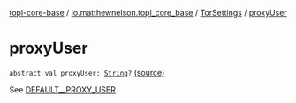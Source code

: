 [topl-core-base](../../index.md) / [io.matthewnelson.topl_core_base](../index.md) / [TorSettings](index.md) / [proxyUser](./proxy-user.md)

# proxyUser

`abstract val proxyUser: `[`String`](https://kotlinlang.org/api/latest/jvm/stdlib/kotlin/-string/index.html)`?` [(source)](https://github.com/05nelsonm/TorOnionProxyLibrary-Android/blob/master/topl-core-base/src/main/java/io/matthewnelson/topl_core_base/TorSettings.kt#L428)

See [DEFAULT__PROXY_USER](-d-e-f-a-u-l-t__-p-r-o-x-y_-u-s-e-r.md)

